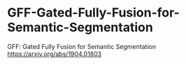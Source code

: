 # GFF-Gated-Fully-Fusion-for-Semantic-Segmentation
GFF: Gated Fully Fusion for Semantic Segmentation
https://arxiv.org/abs/1904.01803
